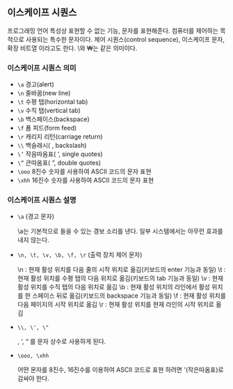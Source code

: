 ## 이스케이프 시퀀스

프로그래밍 언어 특성상 표현할 수 없는 기능, 문자를 표현해준다.
컴퓨터를 제어하는 목적으로 사용되는 특수한 문자이다.
제어 시퀀스(control sequence), 이스케이프 문자, 확장 비트열 이라고도 한다.
\와 ₩는 같은 의미이다.

### 이스케이프 시퀀스 의미

- `\a` 경고(alert)
- `\n` 줄바꿈(new line)
- `\t` 수평 탭(horizontal tab)
- `\v` 수직 탭(vertical tab)
- `\b` 백스페이스(backspace)
- `\f` 폼 피드(form feed)
- `\r` 캐리지 리턴(carriage return)
- `\\` 백슬래시( \, backslash)
- `\’` 작음따옴표( ‘, single quotes)
- `\”` 큰따옴표( “, double quotes)
- `\ooo` 8진수 숫자를 사용하여 ASCII 코드의 문자 표현
- `\xhh` 16진수 숫자를 사용하여 ASCII 코드의 문자 표현

### 이스케이프 시퀀스 설명

- `\a` (경고 문자)

  \a는 기본적으로 들을 수 있는 경보 소리를 낸다. 일부 시스템에서는 아무런 효과를 내지 않는다.

- `\n, \t, \v, \b, \f, \r` (출력 장치 제어 문자)

  \n : 현재 활성 위치를 다음 줄의 시작 위치로 옮김(키보드의 enter 기능과 동일)
  \t : 현재 활성 위치를 수평 탭의 다음 위치로 옮김(키보드의 tab 기능과 동일)
  \v : 현재 활성 위치를 수직 탭의 다음 위치로 옮김
  \b : 현재 활성 위치의 라인에서 활성 위치를 한 스페이스 뒤로 옮김(키보드의 backspace 기능과 동일)
  \f : 현재 활성 위치를 다음 페이지의 시작 위치로 옮김
  \r : 현재 활성 위치를 현재 라인의 시작 위치로 옮김

- `\\, \', \"`

  \, ‘, “ 를 문자 상수로 사용하게 된다.

- `\ooo, \xhh`

  어떤 문자를 8진수, 16진수를 이용하여 ASCII 코드로 표현 하려면 '(작은따옴표)로 감싸야 한다.
